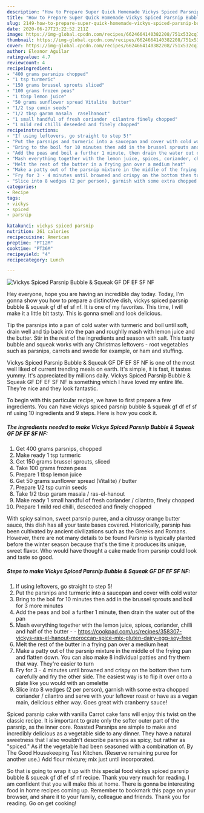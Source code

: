 ```yaml
---
description: "How to Prepare Super Quick Homemade Vickys Spiced Parsnip Bubble &amp;amp; Squeak GF DF EF SF NF"
title: "How to Prepare Super Quick Homemade Vickys Spiced Parsnip Bubble &amp;amp; Squeak GF DF EF SF NF"
slug: 2149-how-to-prepare-super-quick-homemade-vickys-spiced-parsnip-bubble-and-amp-squeak-gf-df-ef-sf-nf
date: 2020-06-27T23:22:52.211Z
image: https://img-global.cpcdn.com/recipes/6624664140382208/751x532cq70/vickys-spiced-parsnip-bubble-squeak-gf-df-ef-sf-nf-recipe-main-photo.jpg
thumbnail: https://img-global.cpcdn.com/recipes/6624664140382208/751x532cq70/vickys-spiced-parsnip-bubble-squeak-gf-df-ef-sf-nf-recipe-main-photo.jpg
cover: https://img-global.cpcdn.com/recipes/6624664140382208/751x532cq70/vickys-spiced-parsnip-bubble-squeak-gf-df-ef-sf-nf-recipe-main-photo.jpg
author: Eleanor Aguilar
ratingvalue: 4.7
reviewcount: 4
recipeingredient:
- "400 grams parsnips chopped"
- "1 tsp turmeric"
- "150 grams brussel sprouts sliced"
- "100 grams frozen peas"
- "1 tbsp lemon juice"
- "50 grams sunflower spread Vitalite  butter"
- "1/2 tsp cumin seeds"
- "1/2 tbsp garam masala  raselhanout"
- "1 small handful of fresh coriander  cilantro finely chopped"
- "1 mild red chilli deseeded and finely chopped"
recipeinstructions:
- "If using leftovers, go straight to step 5!"
- "Put the parsnips and turmeric into a saucepan and cover with cold water"
- "Bring to the boil for 10 minutes then add in the brussel sprouts and boil for 3 more minutes"
- "Add the peas and boil a further 1 minute, then drain the water out of the pan"
- "Mash everything together with the lemon juice, spices, coriander, chilli and half of the butter  https://cookpad.com/us/recipes/358307-vickys-ras-el-hanout-moroccan-spice-mix-gluten-dairy-egg-soy-free"
- "Melt the rest of the butter in a frying pan over a medium heat"
- "Make a patty out of the parsnip mixture in the middle of the frying pan and flatten down. You can also make 8 individual patties and fry them that way. They&#39;re easier to turn"
- "Fry for 3 - 4 minutes until browned and crispy on the bottom then turn carefully and fry the other side. The easiest way is to flip it over onto a plate like you would with an omelette"
- "Slice into 8 wedges (2 per person), garnish with some extra chopped coriander / cilantro and serve with your leftover roast or have as a vegan main, delicious either way. Goes great with cranberry sauce!"
categories:
- Recipe
tags:
- vickys
- spiced
- parsnip

katakunci: vickys spiced parsnip 
nutrition: 261 calories
recipecuisine: American
preptime: "PT12M"
cooktime: "PT36M"
recipeyield: "4"
recipecategory: Lunch

---
```



![Vickys Spiced Parsnip Bubble &amp; Squeak GF DF EF SF NF](https://img-global.cpcdn.com/recipes/6624664140382208/751x532cq70/vickys-spiced-parsnip-bubble-squeak-gf-df-ef-sf-nf-recipe-main-photo.jpg)

Hey everyone, hope you are having an incredible day today. Today, I'm gonna show you how to prepare a distinctive dish, vickys spiced parsnip bubble &amp; squeak gf df ef sf nf. It is one of my favorites. This time, I will make it a little bit tasty. This is gonna smell and look delicious.

Tip the parsnips into a pan of cold water with turmeric and boil until soft, drain well and tip back into the pan and roughlly mash with lemon juice and the butter. Stir in the rest of the ingredients and season with salt. This tasty bubble and squeak works with any Christmas leftovers - root vegetables such as parsnips, carrots and swede for example, or ham and stuffing.

Vickys Spiced Parsnip Bubble &amp; Squeak GF DF EF SF NF is one of the most well liked of current trending meals on earth. It's simple, it is fast, it tastes yummy. It's appreciated by millions daily. Vickys Spiced Parsnip Bubble &amp; Squeak GF DF EF SF NF is something which I have loved my entire life. They're nice and they look fantastic.


To begin with this particular recipe, we have to first prepare a few ingredients. You can have vickys spiced parsnip bubble &amp; squeak gf df ef sf nf using 10 ingredients and 9 steps. Here is how you cook it.

<!--inarticleads1-->

##### The ingredients needed to make Vickys Spiced Parsnip Bubble &amp; Squeak GF DF EF SF NF:

1. Get 400 grams parsnips, chopped
1. Make ready 1 tsp turmeric
1. Get 150 grams brussel sprouts, sliced
1. Take 100 grams frozen peas
1. Prepare 1 tbsp lemon juice
1. Get 50 grams sunflower spread (Vitalite) / butter
1. Prepare 1/2 tsp cumin seeds
1. Take 1/2 tbsp garam masala / ras-el-hanout
1. Make ready 1 small handful of fresh coriander / cilantro, finely chopped
1. Prepare 1 mild red chilli, deseeded and finely chopped


With spicy salmon, sweet parsnip puree, and a citrussy orange butter sauce, this dish has all your taste bases covered. Historically, parsnip has been cultivated by ancient civilizations such as the Greeks and Romans. However, there are not many details to be found Parsnip is typically planted before the winter season because that&#39;s the time it produces its unique, sweet flavor. Who would have thought a cake made from parsnip could look and taste so good. 

<!--inarticleads2-->

##### Steps to make Vickys Spiced Parsnip Bubble &amp; Squeak GF DF EF SF NF:

1. If using leftovers, go straight to step 5!
1. Put the parsnips and turmeric into a saucepan and cover with cold water
1. Bring to the boil for 10 minutes then add in the brussel sprouts and boil for 3 more minutes
1. Add the peas and boil a further 1 minute, then drain the water out of the pan
1. Mash everything together with the lemon juice, spices, coriander, chilli and half of the butter -  - https://cookpad.com/us/recipes/358307-vickys-ras-el-hanout-moroccan-spice-mix-gluten-dairy-egg-soy-free
1. Melt the rest of the butter in a frying pan over a medium heat
1. Make a patty out of the parsnip mixture in the middle of the frying pan and flatten down. You can also make 8 individual patties and fry them that way. They&#39;re easier to turn
1. Fry for 3 - 4 minutes until browned and crispy on the bottom then turn carefully and fry the other side. The easiest way is to flip it over onto a plate like you would with an omelette
1. Slice into 8 wedges (2 per person), garnish with some extra chopped coriander / cilantro and serve with your leftover roast or have as a vegan main, delicious either way. Goes great with cranberry sauce!


Spiced parsnip cake with vanilla Carrot cake fans will enjoy this twist on the classic recipe. It is important to grate only the softer outer part of the parsnip, as the inner core. Roasted Parsnips are simple to make and incredibly delicious as a vegetable side to any dinner. They have a natural sweetness that I also wouldn&#39;t describe parsnips as spicy, but rather as &#34;spiced.&#34; As if the vegetable had been seasoned with a combination of. By The Good Housekeeping Test Kitchen. (Reserve remaining puree for another use.) Add flour mixture; mix just until incorporated. 

So that is going to wrap it up with this special food vickys spiced parsnip bubble &amp; squeak gf df ef sf nf recipe. Thank you very much for reading. I am confident that you will make this at home. There is gonna be interesting food in home recipes coming up. Remember to bookmark this page on your browser, and share it to your family, colleague and friends. Thank you for reading. Go on get cooking!
